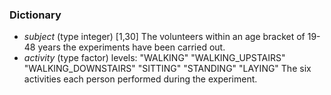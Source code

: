 ### Dictionary
* _subject_ (type integer) [1,30]
The volunteers within an age bracket of 19-48 years the experiments have been carried out.
* _activity_ (type factor) levels: "WALKING" "WALKING_UPSTAIRS" "WALKING_DOWNSTAIRS" "SITTING" "STANDING" "LAYING"
The six activities each person performed during the experiment.
